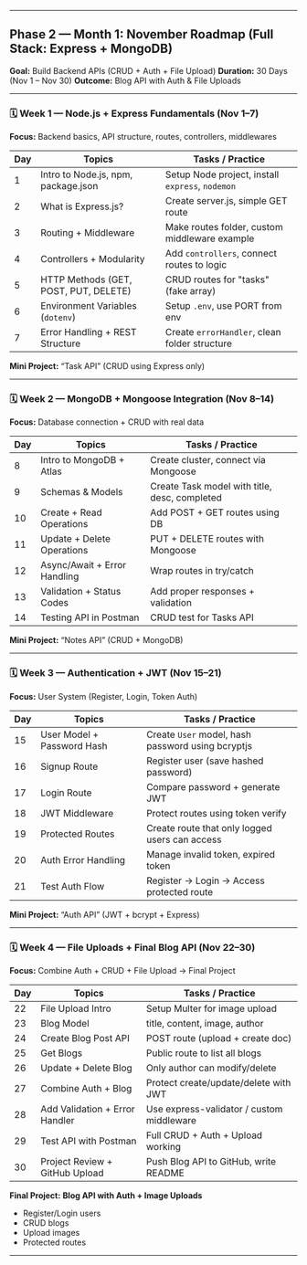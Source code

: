 
---

## **Phase 2 — Month 1: November Roadmap (Full Stack: Express + MongoDB)**

**Goal:** Build Backend APIs (CRUD + Auth + File Upload)
**Duration:** 30 Days (Nov 1 – Nov 30)
**Outcome:** Blog API with Auth & File Uploads

---

### 🗓️ **Week 1 — Node.js + Express Fundamentals (Nov 1–7)**

**Focus:** Backend basics, API structure, routes, controllers, middlewares

| Day | Topics                                | Tasks / Practice                                 |
| --- | ------------------------------------- | ------------------------------------------------ |
| 1   | Intro to Node.js, npm, package.json   | Setup Node project, install `express`, `nodemon` |
| 2   | What is Express.js?                   | Create server.js, simple GET route               |
| 3   | Routing + Middleware                  | Make routes folder, custom middleware example    |
| 4   | Controllers + Modularity              | Add `controllers`, connect routes to logic       |
| 5   | HTTP Methods (GET, POST, PUT, DELETE) | CRUD routes for "tasks" (fake array)             |
| 6   | Environment Variables (`dotenv`)      | Setup `.env`, use PORT from env                  |
| 7   | Error Handling + REST Structure       | Create `errorHandler`, clean folder structure    |

**Mini Project:** “Task API” (CRUD using Express only)

---

### 🗓️ **Week 2 — MongoDB + Mongoose Integration (Nov 8–14)**

**Focus:** Database connection + CRUD with real data

| Day | Topics                       | Tasks / Practice                              |
| --- | ---------------------------- | --------------------------------------------- |
| 8   | Intro to MongoDB + Atlas     | Create cluster, connect via Mongoose          |
| 9   | Schemas & Models             | Create Task model with title, desc, completed |
| 10  | Create + Read Operations     | Add POST + GET routes using DB                |
| 11  | Update + Delete Operations   | PUT + DELETE routes with Mongoose             |
| 12  | Async/Await + Error Handling | Wrap routes in try/catch                      |
| 13  | Validation + Status Codes    | Add proper responses + validation             |
| 14  | Testing API in Postman       | CRUD test for Tasks API                       |

**Mini Project:** “Notes API” (CRUD + MongoDB)

---

### 🗓️ **Week 3 — Authentication + JWT (Nov 15–21)**

**Focus:** User System (Register, Login, Token Auth)

| Day | Topics                     | Tasks / Practice                                  |
| --- | -------------------------- | ------------------------------------------------- |
| 15  | User Model + Password Hash | Create `User` model, hash password using bcryptjs |
| 16  | Signup Route               | Register user (save hashed password)              |
| 17  | Login Route                | Compare password + generate JWT                   |
| 18  | JWT Middleware             | Protect routes using token verify                 |
| 19  | Protected Routes           | Create route that only logged users can access    |
| 20  | Auth Error Handling        | Manage invalid token, expired token               |
| 21  | Test Auth Flow             | Register → Login → Access protected route         |

**Mini Project:** “Auth API” (JWT + bcrypt + Express)

---

### 🗓️ **Week 4 — File Uploads + Final Blog API (Nov 22–30)**

**Focus:** Combine Auth + CRUD + File Upload → Final Project

| Day | Topics                         | Tasks / Practice                          |
| --- | ------------------------------ | ----------------------------------------- |
| 22  | File Upload Intro              | Setup Multer for image upload             |
| 23  | Blog Model                     | title, content, image, author             |
| 24  | Create Blog Post API           | POST route (upload + create doc)          |
| 25  | Get Blogs                      | Public route to list all blogs            |
| 26  | Update + Delete Blog           | Only author can modify/delete             |
| 27  | Combine Auth + Blog            | Protect create/update/delete with JWT     |
| 28  | Add Validation + Error Handler | Use express-validator / custom middleware |
| 29  | Test API with Postman          | Full CRUD + Auth + Upload working         |
| 30  | Project Review + GitHub Upload | Push Blog API to GitHub, write README     |

**Final Project:**
**Blog API with Auth + Image Uploads**

* Register/Login users
* CRUD blogs
* Upload images
* Protected routes

---
